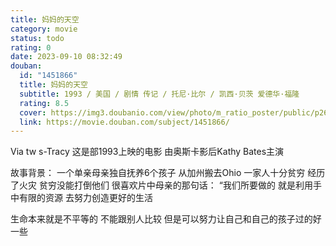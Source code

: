 ```yaml
---
title: 妈妈的天空
category: movie
status: todo
rating: 0
date: 2023-09-10 08:32:49
douban:
  id: "1451866"
  title: 妈妈的天空
  subtitle: 1993 / 美国 / 剧情 传记 / 托尼·比尔 / 凯西·贝茨 爱德华·福隆
  rating: 8.5
  cover: https://img3.doubanio.com/view/photo/m_ratio_poster/public/p2613915753.jpg
  link: https://movie.douban.com/subject/1451866/
---
```


Via tw s-Tracy 这是部1993上映的电影
由奥斯卡影后Kathy Bates主演

故事背景：
一个单亲母亲独自抚养6个孩子
从加州搬去Ohio
一家人十分贫穷
经历了火灾
贫穷没能打倒他们
很喜欢片中母亲的那句话：
“我们所要做的
就是利用手中有限的资源
去努力创造更好的生活

生命本来就是不平等的
不能跟别人比较
但是可以努力让自己和自己的孩子过的好一些